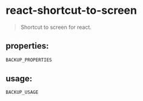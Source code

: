 # react-shortcut-to-screen
> Shortcut to screen for react.


## properties:
```javascript
BACKUP_PROPERTIES
```

## usage:
```jsx
BACKUP_USAGE
```
